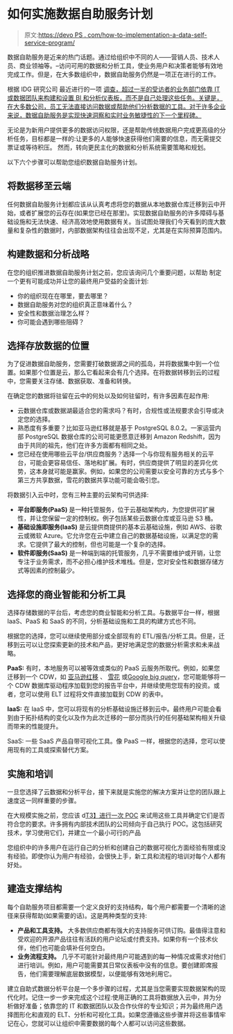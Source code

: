 # 如何实施数据自助服务计划

> 原文:[https://devo PS . com/how-to-implementation-a-data-self-service-program/](https://devops.com/how-to-implement-a-data-self-service-program/)

数据自助服务是近来的热门话题。通过给组织中不同的人——营销人员、技术人员、商业领袖等。–访问可用的数据和分析工具，使业务用户和决策者能够有效地完成工作。但是，在大多数组织中，数据自助服务仍然是一项正在进行的工作。

根据 IDG 研究公司 最近进行的一项 [调查，超过一半的受访者的业务部门依靠 IT 或数据团队来构建和设置 BI 和分析仪表板，而不是自己处理这些任务。关键是，在大多数公司，员工无法直接访问数据或帮助他们分析数据的工具。对于许多企业来说，数据自助服务是实现快速洞察和实时业务敏捷性的下一个里程碑。](https://gnldr.online/tracker/click?redirect=https%3A%2F%2Fwww.cio.com%2Fresources%2Fform%3Fplacement_id%3D149fd5e1-6995-42d7-91ca-774eecc9c2b4%26brand_id%3D256%26locale%3D1&dID=1584728688310&linkName=recent%20survey%20by%20IDG%20Research)

无论是为新用户提供更多的数据访问权限，还是帮助传统数据用户完成更高级的分析任务，目标都是一样的:让更多的人能够快速获得他们需要的信息，而无需提交票证或等待积压。 然而，转向更民主化的数据和分析系统需要策略和规划。

以下六个步骤可以帮助您组织数据自助服务计划。

## **将数据移至云端**

任何数据自助服务计划都应该从认真考虑将您的数据从本地数据仓库迁移到云中开始，或者扩展您的云存在(如果您已经在那里)。实现数据自助服务的许多障碍与基础设施和无法快速、经济高效地使用数据有关。当试图处理我们今天看到的庞大数量和复杂性的数据时，内部数据架构往往会出现不足，尤其是在实际预算范围内。

## **构建数据和分析战略**

在您的组织推进数据自助服务计划之前，您应该询问几个重要问题，以帮助 制定一个更有可能成功并让您的最终用户受益的全面计划:

*   你的组织现在在哪里，要去哪里？
*   数据自助服务对您的组织真正意味着什么？
*   安全性和数据治理怎么样？
*   你可能会遇到哪些阻碍？

## **选择存放数据的位置**

为了促进数据自助服务，您需要打破数据源之间的孤岛，并将数据集中到一个位置。如果那个位置是云，那么它看起来会有几个选择。在将数据转移到云的过程中，您需要关注存储、数据获取、准备和转换。

在确定您的数据将驻留在云中的何处以及如何驻留时，有许多因素在起作用:

*   云数据仓库或数据湖最适合您的需求吗？有时，合规性或法规要求会引导或决定您的选择。
*   熟悉度有多重要？比如亚马逊红移就是基于 PostgreSQL 8.0.2。一家运营内部 PostgreSQL 数据仓库的公司可能更愿意迁移到 Amazon Redshift，因为由于共同的祖先，他们在许多方面都有相同之处。
*   您已经在使用哪些云平台/供应商服务？选择一个与你现有服务相关的云平台，可能会更容易信任、落地和扩展。有时，供应商提供了明显的差异化优势，这本身就可能是赢家。例如，如果您的公司需要以安全可靠的方式与多个第三方共享数据，雪花的数据共享功能可能会吸引您。

将数据引入云中时，您有三种主要的云架构可供选择:

*   **平台即服务(PaaS)** 是一种托管服务，位于云基础架构内，为您提供可扩展性，并让您保留一定的控制权。例子包括某些云数据仓库或亚马逊 S3 桶。
*   **基础设施即服务(IaaS)** 是云提供商提供的基本云基础设施，例如 AWS、谷歌云或微软 Azure。它允许您在云中建立自己的数据基础设施，以满足您的需求。它提供了最大的控制，但也可能是一个复杂的选择。
*   **软件即服务(SaaS)** 是一种端到端的托管服务，几乎不需要维护或开销，让您专注于业务需求，而不必担心维护技术堆栈。但是，您对安全性和数据存储方式等因素的控制最少。

## **选择您的商业智能和分析工具**

选择存储数据的平台后，考虑您的商业智能和分析工具。与数据平台一样，根据 IaaS、PaaS 和 SaaS 的不同，分析基础设施和工具的构建方式也不同。

根据您的选择，您可以继续使用部分或全部现有的 ETL/报告/分析工具。但是，迁移到云可以让您探索更新的技术和产品，更好地满足您的数据分析需求和未来战略。

**PaaS:** 有时，本地服务可以被等效或类似的 PaaS 云服务所取代。例如，如果您迁移到一个 CDW，如 [亚马逊红移](https://gnldr.online/tracker/click?redirect=https%3A%2F%2Faws.amazon.com%2Fredshift%2F&dID=1584728688310&linkName=Amazon%20Redshift) 、 [雪花](https://gnldr.online/tracker/click?redirect=http%3A%2F%2Fwww.snowflake.com%2F&dID=1584728688310&linkName=Snowflake) 或[Google big query](https://gnldr.online/tracker/click?redirect=https%3A%2F%2Fcloud.google.com%2Fbigquery%2F&dID=1584728688310&linkName=Google%20BigQuery)，您可能能够将一个 CDW 数据库驱动程序加载到您的报告平台中，并继续使用您现有的投资。或者，您可以使用 ELT 过程将文件直接加载到 CDW 的表中。

**IaaS:** 在 IaaS 中，您可以将现有的分析基础设施迁移到云中。最终用户可能会看到由于拓扑结构的变化以及作为此次迁移的一部分而执行的任何基础架构相关升级而带来的性能提升。

SaaS: 一些 SaaS 产品自带可视化工具。像 PaaS 一样，根据您的选择，您可以使用现有的工具或探索替代方案。

## **实施和培训**

一旦您选择了云数据和分析平台，接下来就是实施您的解决方案并让您的团队跟上速度这一同样重要的步骤。

在大规模实施之前，您应该 d[T3】进行一次 POC](https://gnldr.online/tracker/click?redirect=https%3A%2F%2Fpages.matillion.com%2Febook_guide-to-a-successful-proof-of-concept.html&dID=1584728688310&linkName=d%20embark%20on%20a%20POC) 来试用这些工具并确定它们是否符合您的要求。许多拥有内部技术团队的公司倾向于自己执行 POC。这包括研究技术，学习使用它们，并建立一个最小可行的产品

您组织中的许多用户在运行自己的分析和创建自己的数据可视化方面经验有限或没有经验。即使你认为用户有经验，会很快上手，新工具和流程的培训对每个人都有好处。

## **建造支撑结构**

每个自助服务项目都需要一个定义良好的支持结构，每个用户都需要一个清晰的途径来获得帮助(如果需要的话)。这是两种类型的支持:

*   **产品和工具支持。** 大多数供应商都有强大的支持服务可供订购。最值得注意和受欢迎的开源产品往往有活跃的用户论坛或付费支持。如果你有一个技术伙伴，他们也可能会填补任何空白。
*   **业务流程支持。** 几乎不可能针对最终用户可能遇到的每一种情况或需求对他们进行培训。例如，用户可能需要其日常仪表板中没有的信息。要创建即席报告，他们需要理解底层数据模型，以便能够有效地利用它。

建立自助式数据分析平台是一个多步骤的过程，尤其是当您需要实现数据架构的现代化时。记住一步一步来完成这个过程:使用正确的工具将数据放入云中，并为分析做好准备；依靠您的 IT 和数据团队以及合作伙伴的专业知识；并为最终用户选择图形化和直观的 ELT、分析和可视化工具。如果您遵循这些步骤并将这些事情牢记在心，您就可以让组织中需要数据的每个人都可以访问这些数据。